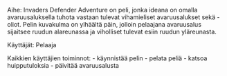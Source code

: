 Aihe: Invaders Defender Adventure on peli, jonka ideana on omalla avaruusaluksella tuhota vastaan tulevat vihamieliset avaruusalukset sekä -oliot. Pelin kuvakulma on ylhäältä päin, jolloin pelaajana avaruusalus sijaitsee ruudun alareunassa ja viholliset tulevat esiin ruudun yläreunasta.

Käyttäjät: Pelaaja

Kaikkien käyttäjien toiminnot:
	- käynnistää pelin
	- pelata peliä
	- katsoa huipputuloksia 
	- päivitää avaruusalusta

